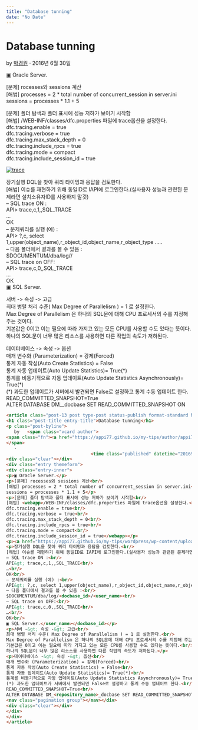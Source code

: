 ```yaml
---
title: "Database tunning"
date: "No Date"
---
```


Database tunning
================

by 
[박경원](https://appi77.github.io/my-tips/author/appi77/ "박경원이(가) 작성한 글")
·
2016년 6월 30일

▣ Oracle Server.

[문제] rocesses와 sessions 계산  
[해법] processes = 2 \* total number of concurrent\_session in server.ini  
sessions = processes \* 1.1 + 5

[문제] 폴더 탐색과 폴더 표시에 성능 저하가 보이기 시작함  
[해법] /WEB-INF/classes/dfc.properties 파일에 trace옵션을 설정한다.  
dfc.tracing.enable = true  
dfc.tracing.verbose = true  
dfc.tracing.max\_stack\_depth = 0  
dfc.tracing.include\_rpcs = true  
dfc.tracing.mode = compact  
dfc.tracing.include\_session\_id = true

[![trace](https://appi77.github.io/my-tips/wordpress/wp-content/uploads/2016/06/111.png)](https://appi77.github.io/my-tips/wordpress/wp-content/uploads/2016/06/111.png)

장기실행 DQL을 찾아 쿼리 타이밍과 응답을 검토한다.  
[해법] 이슈를 재현하기 위해 동일ID로 IAPI에 로그인한다.(실사용자 성능과 관련된 문제라면 설치소유자ID를 사용하지 말것)  
– SQL trace ON :  
API> trace,c,1,,SQL\_TRACE  
…  
OK  
– 문제쿼리를 실행 (예) :  
API> ?,c, select 1,upper(object\_name),r\_object\_id,object\_name,r\_object\_type …..  
– 다음 폴더에서 결과를 볼 수 있음 :  
$DOCUMENTUM/dba/log//  
– SQL trace on OFF:  
API> trace,c,0,,SQL\_TRACE  
…  
OK  
▣ SQL Server.

서버 -> 속성 -> 고급  
최대 병렬 처리 수준( Max Degree of Parallelism ) = 1 로 설정한다.  
Max Degree of Parallelism 은 하나의 SQL문에 대해 CPU 프로세서의 수를 지정해 주는 것이다.  
기본값은 0이고 이는 필요에 따라 가지고 있는 모든 CPU를 사용할 수도 있다는 뜻이다.  
하나의 SQL문이 너무 많은 리소스를 사용하면 다른 작업의 속도가 저하된다.

데이터베이스 -> 속성 -> 옵션  
매개 변수화 (Parameterization) = 강제(Forced)  
통계 자동 작성(Auto Create Statistics) = False  
통계 자동 업데이트(Auto Update Statistics)= True(\*)  
통계를 비동기적으로 자동 업데이트(Auto Update Statistics Asynchronously)= True(\*)  
(\*) 과도한 업데이트가 서버에서 발견되면 False로 설정하고 통계 수동 업데이트 한다.  
READ\_COMMITTED\_SNAPSHOT=True  
ALTER DATABASE DM\_\_docbase SET READ\_COMMITTED\_SNAPSHOT ON

```html
<article class="post-13 post type-post status-publish format-standard hentry category-configration"><div class="post-inner group">
<h1 class="post-title entry-title">Database tunning</h1>
<p class="post-byline">
   by   <span class="vcard author">
<span class="fn"><a href="https://appi77.github.io/my-tips/author/appi77/" rel="author" title="박경원이(가) 작성한 글">박경원</a></span>
</span>
   ·
                                <time class="published" datetime="2016년 6월 30일">2016년 6월 30일</time></p>
<div class="clear"></div>
<div class="entry themeform">
<div class="entry-inner">
<p>▣ Oracle Server.</p>
<p>[문제] rocesses와 sessions 계산<br/>
[해법] processes = 2 * total number of concurrent_session in server.ini<br/>
sessions = processes * 1.1 + 5</p>
<p>[문제] 폴더 탐색과 폴더 표시에 성능 저하가 보이기 시작함<br/>
[해법] <webapp>/WEB-INF/classes/dfc.properties 파일에 trace옵션을 설정한다.<br/>
dfc.tracing.enable = true<br/>
dfc.tracing.verbose = true<br/>
dfc.tracing.max_stack_depth = 0<br/>
dfc.tracing.include_rpcs = true<br/>
dfc.tracing.mode = compact<br/>
dfc.tracing.include_session_id = true</webapp></p>
<p><a href="https://appi77.github.io/my-tips/wordpress/wp-content/uploads/2016/06/111.png"><img alt="trace" class="alignnone wp-image-14" height="104" sizes="(max-width: 675px) 100vw, 675px" src="https://appi77.github.io/my-tips/wordpress/wp-content/uploads/2016/06/111.png" srcset="https://appi77.github.io/my-tips/wordpress/wp-content/uploads/2016/06/111.png 1036w,https://appi77.github.io/my-tips/wordpress/wp-content/uploads/2016/06/111-300x46.png 300w,https://appi77.github.io/my-tips/wordpress/wp-content/uploads/2016/06/111-768x118.png 768w,https://appi77.github.io/my-tips/wordpress/wp-content/uploads/2016/06/111-1024x157.png 1024w,https://appi77.github.io/my-tips/wordpress/wp-content/uploads/2016/06/111-624x96.png 624w" width="675"/></a></p>
<p>장기실행 DQL을 찾아 쿼리 타이밍과 응답을 검토한다.<br/>
[해법] 이슈를 재현하기 위해 동일ID로 IAPI에 로그인한다.(실사용자 성능과 관련된 문제라면 설치소유자ID를 사용하지 말것)<br/>
– SQL trace ON :<br/>
API&gt; trace,c,1,,SQL_TRACE<br/>
…<br/>
OK<br/>
– 문제쿼리를 실행 (예) :<br/>
API&gt; ?,c, select 1,upper(object_name),r_object_id,object_name,r_object_type …..<br/>
– 다음 폴더에서 결과를 볼 수 있음 :<br/>
$DOCUMENTUM/dba/log/<docbase_id>/<user_name><br/>
– SQL trace on OFF:<br/>
API&gt; trace,c,0,,SQL_TRACE<br/>
…<br/>
OK<br/>
▣ SQL Server.</user_name></docbase_id></p>
<p>서버 -&gt; 속성 -&gt; 고급<br/>
최대 병렬 처리 수준( Max Degree of Parallelism ) = 1 로 설정한다.<br/>
Max Degree of Parallelism 은 하나의 SQL문에 대해 CPU 프로세서의 수를 지정해 주는 것이다.<br/>
기본값은 0이고 이는 필요에 따라 가지고 있는 모든 CPU를 사용할 수도 있다는 뜻이다.<br/>
하나의 SQL문이 너무 많은 리소스를 사용하면 다른 작업의 속도가 저하된다.</p>
<p>데이터베이스 -&gt; 속성 -&gt; 옵션<br/>
매개 변수화 (Parameterization) = 강제(Forced)<br/>
통계 자동 작성(Auto Create Statistics) = False<br/>
통계 자동 업데이트(Auto Update Statistics)= True(*)<br/>
통계를 비동기적으로 자동 업데이트(Auto Update Statistics Asynchronously)= True(*)<br/>
(*) 과도한 업데이트가 서버에서 발견되면 False로 설정하고 통계 수동 업데이트 한다.<br/>
READ_COMMITTED_SNAPSHOT=True<br/>
ALTER DATABASE DM_<repository_name>_docbase SET READ_COMMITTED_SNAPSHOT ON</repository_name></p>
<nav class="pagination group"></nav></div>
<div class="clear"></div>
</div>
</div>
</article>
```
